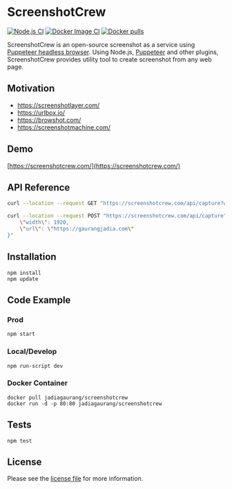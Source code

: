 # ScreenshotCrew

[![Node.js CI](https://github.com/jadiagaurang/ScreenshotCrew/actions/workflows/node.js.yml/badge.svg)](https://github.com/jadiagaurang/ScreenshotCrew/actions/workflows/node.js.yml)
[![Docker Image CI](https://github.com/jadiagaurang/ScreenshotCrew/actions/workflows/docker-image.yml/badge.svg)](https://github.com/jadiagaurang/ScreenshotCrew/actions/workflows/docker-image.yml)
[![Docker pulls](https://img.shields.io/docker/pulls/jadiagaurang/screenshotcrew.svg?logo=docker)](https://hub.docker.com/r/jadiagaurang/screenshotcrew/)

ScreenshotCrew is an open-source screenshot as a service using [Puppeteer headless browser](https://github.com/puppeteer/puppeteer). Using Node.js, [Puppeteer](https://pptr.dev/) and other plugins, ScreenshotCrew provides utility tool to create screenshot from any web page.

## Motivation
* https://screenshotlayer.com/
* https://urlbox.io/
* https://browshot.com/
* https://screenshotmachine.com/

## Demo
[https://screenshotcrew.com/](https://screenshotcrew.com/)

## API Reference

```bash
curl --location --request GET "https://screenshotcrew.com/api/capture?width=1920&url=https://gaurangjadia.com"
```

```bash
curl --location --request POST "https://screenshotcrew.com/api/capture" --header "Content-Type: application/json" --data-raw "{
    \"width\": 1920,
    \"url\": \"https://gaurangjadia.com\"
}"
```

## Installation
```base
npm install
npm update
```

## Code Example

### Prod

```base
npm start
```

### Local/Develop

```base
npm run-script dev
```

### Docker Container

```base
docker pull jadiagaurang/screenshotcrew
docker run -d -p 80:80 jadiagaurang/screenshotcrew
```

## Tests
```base
npm test
```

## License
Please see the [license file](https://github.com/jadiagaurang/ScreenshotCrew/blob/main/LICENSE) for more information.
